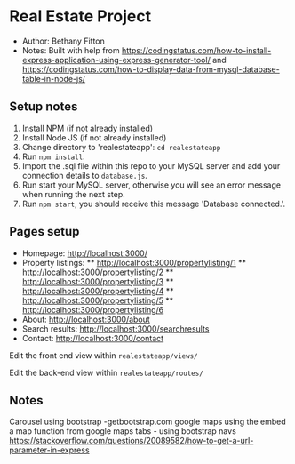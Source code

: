 # Real Estate Project
* Author: Bethany Fitton
* Notes: Built with help from <https://codingstatus.com/how-to-install-express-application-using-express-generator-tool/> and <https://codingstatus.com/how-to-display-data-from-mysql-database-table-in-node-js/>

## Setup notes

1. Install NPM (if not already installed)
2. Install Node JS (if not already installed)
2. Change directory to 'realestateapp': ```cd realestateapp```
3. Run ```npm install```.
4. Import the .sql file within this repo to your MySQL server and add your connection details to ```database.js```.
5. Run start your MySQL server, otherwise you will see an error message when running the next step.
6. Run ```npm start```, you should receive this message 'Database connected.'.


## Pages setup

* Homepage: <http://localhost:3000/>
* Property listings: 
** <http://localhost:3000/propertylisting/1>
** <http://localhost:3000/propertylisting/2>
** <http://localhost:3000/propertylisting/3>
** <http://localhost:3000/propertylisting/4>
** <http://localhost:3000/propertylisting/5>
** <http://localhost:3000/propertylisting/6>
* About: <http://localhost:3000/about>
* Search results: <http://localhost:3000/searchresults>
* Contact: <http://localhost:3000/contact>

Edit the front end view within ```realestateapp/views/```

Edit the back-end view within ```realestateapp/routes/```


## Notes
Carousel using bootstrap -getbootstrap.com
google maps using the embed a map function from google maps
tabs - using bootstrap navs
https://stackoverflow.com/questions/20089582/how-to-get-a-url-parameter-in-express